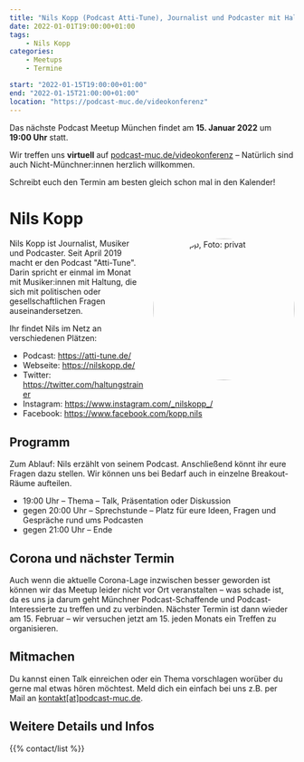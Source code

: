 ```yaml
---
title: "Nils Kopp (Podcast Atti-Tune), Journalist und Podcaster mit Haltung"
date: 2022-01-01T19:00:00+01:00
tags: 
    - Nils Kopp
categories:
    - Meetups
    - Termine

start: "2022-01-15T19:00:00+01:00"
end: "2022-01-15T21:00:00+01:00"
location: "https://podcast-muc.de/videokonferenz"
---
```

Das nächste Podcast Meetup München findet am
__15. Januar 2022__
um
__19:00 Uhr__
statt.

Wir treffen uns __virtuell__ auf [podcast-muc.de/videokonferenz](https://podcast-muc.de/videokonferenz) – Natürlich sind auch Nicht-Münchner:innen herzlich willkommen.

Schreibt euch den Termin am besten gleich schon mal in den Kalender!


# Nils Kopp

<img src="/images/people/nils-kopp.jpg" alt="Nils Kopp, Foto: privat" title="Nils Kopp, Foto: privat" width="250" height="250" style="float: right; margin: 0 0 0 1rem; border-radius: 50%;" />

Nils Kopp ist Journalist, Musiker und Podcaster.
Seit April 2019 macht er den Podcast "Atti-Tune".
Darin spricht er einmal im Monat mit Musiker:innen mit Haltung, die sich mit politischen oder gesellschaftlichen Fragen auseinandersetzen. 

Ihr findet Nils im Netz an verschiedenen Plätzen:

* Podcast: https://atti-tune.de/
* Webseite: https://nilskopp.de/
* Twitter: https://twitter.com/haltungstrainer
* Instagram: https://www.instagram.com/_nilskopp_/
* Facebook: https://www.facebook.com/kopp.nils


## Programm

Zum Ablauf: 
Nils erzählt von seinem Podcast. 
Anschließend könnt ihr eure Fragen dazu stellen. 
Wir können uns bei Bedarf auch in einzelne Breakout-Räume aufteilen.

- 19:00 Uhr – Thema – Talk, Präsentation oder Diskussion
- gegen 20:00 Uhr – Sprechstunde – Platz für eure Ideen, Fragen und Gespräche rund ums Podcasten
- gegen 21:00 Uhr – Ende

## Corona und nächster Termin

Auch wenn die aktuelle Corona-Lage inzwischen besser geworden ist können wir das Meetup leider nicht vor Ort veranstalten – was schade ist, da es uns ja darum geht Münchner Podcast-Schaffende und Podcast-Interessierte zu treffen und zu verbinden. 
Nächster Termin ist dann wieder am 15. Februar – wir versuchen jetzt am 15. jeden Monats ein Treffen zu organisieren.

## Mitmachen

Du kannst einen Talk einreichen oder ein Thema vorschlagen worüber du gerne mal etwas hören möchtest. 
Meld dich ein einfach bei uns z.B. per Mail an [kontakt[at]podcast-muc.de](mailto:kontakt[at]podcast-muc.de).


## Weitere Details und Infos

{{% contact/list %}}
